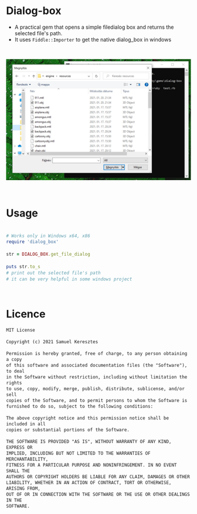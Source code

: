 # Dialog-box 

- A practical gem that opens a simple filedialog box and returns the selected file's path.  
- It uses `Fiddle::Importer` to get the native dialog_box in windows

<br>

![example](mat/example.jpg)

<br>

# Usage

```ruby

# Works only in Windows x64, x86
require 'dialog_box'

str = DIALOG_BOX.get_file_dialog

puts str.to_s
# print out the selected file's path
# it can be very helpful in some windows project
```

<br>

# Licence

```
MIT License

Copyright (c) 2021 Samuel Keresztes

Permission is hereby granted, free of charge, to any person obtaining a copy
of this software and associated documentation files (the "Software"), to deal
in the Software without restriction, including without limitation the rights
to use, copy, modify, merge, publish, distribute, sublicense, and/or sell
copies of the Software, and to permit persons to whom the Software is
furnished to do so, subject to the following conditions:

The above copyright notice and this permission notice shall be included in all
copies or substantial portions of the Software.

THE SOFTWARE IS PROVIDED "AS IS", WITHOUT WARRANTY OF ANY KIND, EXPRESS OR
IMPLIED, INCLUDING BUT NOT LIMITED TO THE WARRANTIES OF MERCHANTABILITY,
FITNESS FOR A PARTICULAR PURPOSE AND NONINFRINGEMENT. IN NO EVENT SHALL THE
AUTHORS OR COPYRIGHT HOLDERS BE LIABLE FOR ANY CLAIM, DAMAGES OR OTHER
LIABILITY, WHETHER IN AN ACTION OF CONTRACT, TORT OR OTHERWISE, ARISING FROM,
OUT OF OR IN CONNECTION WITH THE SOFTWARE OR THE USE OR OTHER DEALINGS IN THE
SOFTWARE.
```
